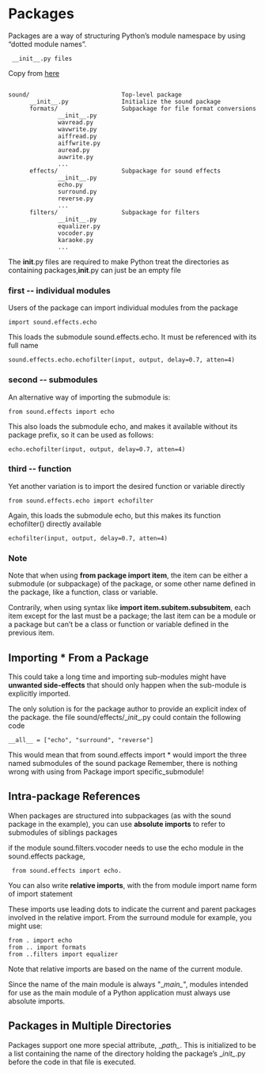 
# Packages

Packages are a way of structuring Python’s module namespace by using “dotted module names”.
```
 __init__.py files
```

Copy from [here](https://docs.python.org/3/tutorial/modules.html#packages)
```

sound/                          Top-level package
      __init__.py               Initialize the sound package
      formats/                  Subpackage for file format conversions
              __init__.py
              wavread.py
              wavwrite.py
              aiffread.py
              aiffwrite.py
              auread.py
              auwrite.py
              ...
      effects/                  Subpackage for sound effects
              __init__.py
              echo.py
              surround.py
              reverse.py
              ...
      filters/                  Subpackage for filters
              __init__.py
              equalizer.py
              vocoder.py
              karaoke.py
              ...
```

The __init__.py files are required to make Python treat the directories as containing packages,__init__.py can just be an empty file

### first -- individual modules
Users of the package can import individual modules from the package
```
import sound.effects.echo
```
This loads the submodule sound.effects.echo. It must be referenced with its full name
```
sound.effects.echo.echofilter(input, output, delay=0.7, atten=4)
```
### second  -- submodules
An alternative way of importing the submodule is:
```
from sound.effects import echo
```
This also loads the submodule echo, and makes it available without its package prefix, so it can be used as follows:
```
echo.echofilter(input, output, delay=0.7, atten=4)
```
### third  -- function
Yet another variation is to import the desired function or variable directly
```
from sound.effects.echo import echofilter
```
Again, this loads the submodule echo, but this makes its function echofilter() directly available
```
echofilter(input, output, delay=0.7, atten=4)
```

### Note
Note that when using **from package import item**, the item can be either a submodule (or subpackage) of the package,
or some other name defined in the package, like a function, class or variable.

Contrarily, when using syntax like **import item.subitem.subsubitem**, each item except for the last must be a package; 
the last item can be a module or a package but can’t be a class or function or variable defined in the previous item.

##  Importing * From a Package
This could take a long time and importing sub-modules might have **unwanted side-effects** that should only happen when the sub-module is explicitly imported.

The only solution is for the package author to provide an explicit index of the package. 
 the file sound/effects/\__init__.py could contain the following code
```
__all__ = ["echo", "surround", "reverse"]
```

This would mean that from sound.effects import * would import the three named submodules of the sound package
Remember, there is nothing wrong with using from Package import specific_submodule! 
##  Intra-package References

When packages are structured into subpackages (as with the sound package in the example), 
you can use **absolute imports** to refer to submodules of siblings packages

if the module sound.filters.vocoder needs to use the echo module in the sound.effects package, 
```
 from sound.effects import echo.
```
You can also write **relative imports**, with the from module import name form of import statement

These imports use leading dots to indicate the current and parent packages involved in the relative import. From the surround module for example, you might use:
```
from . import echo
from .. import formats
from ..filters import equalizer
```
Note that relative imports are based on the name of the current module.

Since the name of the main module is always "\__main\__", 
modules intended for use as the main module of a Python application must always use absolute imports.

## Packages in Multiple Directories

Packages support one more special attribute, \__path\__. This is initialized to be a list containing the name of the directory holding the package’s \__init\__.py before the code in that file is executed. 
